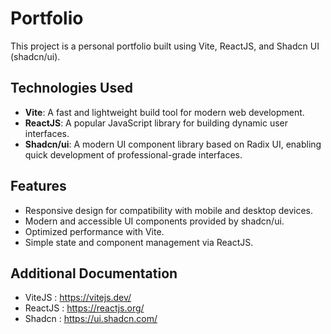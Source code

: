 # Portfolio

This project is a personal portfolio built using Vite, ReactJS, and Shadcn UI (shadcn/ui).

## Technologies Used

- **Vite**: A fast and lightweight build tool for modern web development.
- **ReactJS**: A popular JavaScript library for building dynamic user interfaces.
- **Shadcn/ui**: A modern UI component library based on Radix UI, enabling quick development of professional-grade interfaces.

## Features

- Responsive design for compatibility with mobile and desktop devices.
- Modern and accessible UI components provided by shadcn/ui.
- Optimized performance with Vite.
- Simple state and component management via ReactJS.

## Additional Documentation
- ViteJS : https://vitejs.dev/
- ReactJS : https://reactjs.org/
- Shadcn : https://ui.shadcn.com/